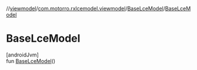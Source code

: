 //[viewmodel](../../../index.md)/[com.motorro.rxlcemodel.viewmodel](../index.md)/[BaseLceModel](index.md)/[BaseLceModel](-base-lce-model.md)

# BaseLceModel

[androidJvm]\
fun [BaseLceModel](-base-lce-model.md)()
